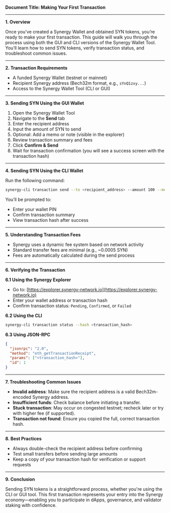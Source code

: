 **Document Title: Making Your First Transaction**

---

**1. Overview**

Once you’ve created a Synergy Wallet and obtained SYN tokens, you’re ready to make your first transaction. This guide will walk you through the process using both the GUI and CLI versions of the Synergy Wallet Tool. You’ll learn how to send SYN tokens, verify transaction status, and troubleshoot common issues.

---

**2. Transaction Requirements**

* A funded Synergy Wallet (testnet or mainnet)
* Recipient Synergy address (Bech32m format, e.g., `sYnQ1zxy...`)
* Access to the Synergy Wallet Tool (CLI or GUI)

---

**3. Sending SYN Using the GUI Wallet**

1. Open the Synergy Wallet Tool
2. Navigate to the **Send** tab
3. Enter the recipient address
4. Input the amount of SYN to send
5. Optional: Add a memo or note (visible in the explorer)
6. Review transaction summary and fees
7. Click **Confirm & Send**
8. Wait for transaction confirmation (you will see a success screen with the transaction hash)

---

**4. Sending SYN Using the CLI Wallet**

Run the following command:

```bash
synergy-cli transaction send --to <recipient_address> --amount 100 --memo "First transaction"
```

You’ll be prompted to:

* Enter your wallet PIN
* Confirm transaction summary
* View transaction hash after success

---

**5. Understanding Transaction Fees**

* Synergy uses a dynamic fee system based on network activity
* Standard transfer fees are minimal (e.g., \~0.0005 SYN)
* Fees are automatically calculated during the send process

---

**6. Verifying the Transaction**

**6.1 Using the Synergy Explorer**

* Go to: [https://explorer.synergy-network.io](https://explorer.synergy-network.io)
* Enter your wallet address or transaction hash
* Confirm transaction status: `Pending`, `Confirmed`, or `Failed`

**6.2 Using the CLI**

```bash
synergy-cli transaction status --hash <transaction_hash>
```

**6.3 Using JSON-RPC**

```json
{
  "jsonrpc": "2.0",
  "method": "eth_getTransactionReceipt",
  "params": ["<transaction_hash>"],
  "id": 1
}
```

---

**7. Troubleshooting Common Issues**

* **Invalid address**: Make sure the recipient address is a valid Bech32m-encoded Synergy address.
* **Insufficient funds**: Check balance before initiating a transfer.
* **Stuck transaction**: May occur on congested testnet; recheck later or try with higher fee (if supported).
* **Transaction not found**: Ensure you copied the full, correct transaction hash.

---

**8. Best Practices**

* Always double-check the recipient address before confirming
* Test small transfers before sending large amounts
* Keep a copy of your transaction hash for verification or support requests

---

**9. Conclusion**

Sending SYN tokens is a straightforward process, whether you're using the CLI or GUI tool. This first transaction represents your entry into the Synergy economy—enabling you to participate in dApps, governance, and validator staking with confidence.

